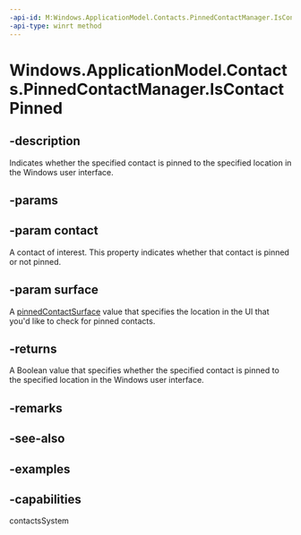 ```yaml
---
-api-id: M:Windows.ApplicationModel.Contacts.PinnedContactManager.IsContactPinned(Windows.ApplicationModel.Contacts.Contact,Windows.ApplicationModel.Contacts.PinnedContactSurface)
-api-type: winrt method
---
```


<!-- Method syntax.
public bool PinnedContactManager.IsContactPinned(Contact contact, PinnedContactSurface surface)
-->

# Windows.ApplicationModel.Contacts.PinnedContactManager.IsContactPinned

## -description
Indicates whether the specified contact is pinned to the specified location in the Windows user interface.

## -params

## -param contact
A contact of interest. This property indicates whether that contact is pinned or not pinned.  

## -param surface
A [pinnedContactSurface](pinnedcontactsurface.md) value that specifies the location in the UI that you'd like to check for pinned contacts.

## -returns
A Boolean value that specifies whether the specified contact is pinned to the specified location in the Windows user interface.

## -remarks

## -see-also

## -examples

## -capabilities
contactsSystem
